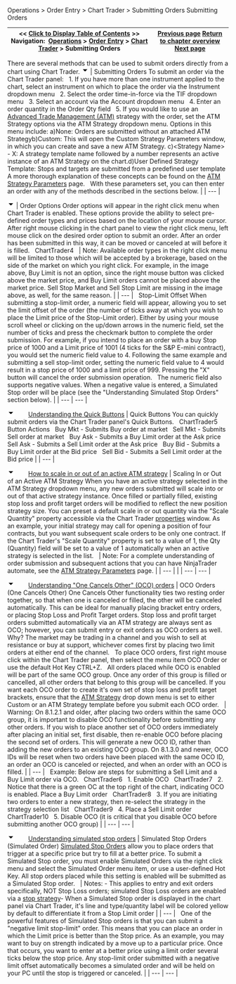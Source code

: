 ﻿
Operations \> Order Entry \> Chart Trader \> Submitting Orders
Submitting Orders

| \<\< [Click to Display Table of Contents](submitting_orders4.md) \>\> **Navigation:**     [Operations](operations.md) \> [Order Entry](order_entry.md) \> [Chart Trader](chart_trader.md) \> Submitting Orders | [Previous page](collapsed_view.md) [Return to chapter overview](chart_trader.md) [Next page](modifying_and_cancelling_orde2.md) |
| --- | --- |
There are several methods that can be used to submit orders directly from a chart using Chart Trader. 
![tog_minus](tog_minus.gif)
| Submitting Orders To submit an order via the Chart Trader panel:   1\. If you have more than one instrument applied to the chart, select an instrument on which to place the order via the Instrument dropdown menu   2\. Select the order time\-in\-force via the TIF dropdown menu   3\. Select an account via the Account dropdown menu   4\. Enter an order quantity in the Order Qty field   5\. If you would like to use an [Advanced Trade Management (ATM)](advanced_trade_management_atm.md) strategy with the order, set the ATM Strategy options via the ATM Strategy dropdown menu. Options in this menu include: a)None: Orders are submitted without an attached ATM Strategyb)Custom: This will open the Custom Strategy Parameters window, in which you can create and save a new ATM Strategy. c)\<Strategy Name\> \- X: A strategy template name followed by a number represents an active instance of an ATM Strategy on the chart.d)User Defined Strategy Template: Stops and targets are submitted from a predefined user template  A more thorough explanation of these concepts can be found on the [ATM Strategy Parameters](atm_strategy_parameters.md) page.   With these parameters set, you can then enter an order with any of the methods described in the sections below. |
| --- |

![tog_minus](tog_minus.gif)
| Order Options Order options will appear in the right click menu when Chart Trader is enabled. These options provide the ability to select pre\-defined order types and prices based on the location of your mouse cursor. After right mouse clicking in the chart panel to view the right click menu, left mouse click on the desired order option to submit an order. After an order has been submitted in this way, it can be moved or canceled at will before it is filled.   ChartTrader4     | Note: Available order types in the right click menu will be limited to those which will be accepted by a brokerage, based on the side of the market on which you right click. For example, in the image above, Buy Limit is not an option, since the right mouse button was clicked above the market price, and Buy Limit orders cannot be placed above the market price. Sell Stop Market and Sell Stop Limit are missing in the image above, as well, for the same reason. | | --- |      Stop\-Limit Offset When submitting a stop\-limit order, a numeric field will appear, allowing you to set the limit offset of the order (the number of ticks away at which you wish to place the Limit price of the Stop\-Limit order). Either by using your mouse scroll wheel or clicking on the up/down arrows in the numeric field, set the number of ticks and press the checkmark button to complete the order submission. For example, if you intend to place an order with a buy Stop price of 1000 and a Limit price of 1001 (4 ticks for the S\&P E\-mini contract), you would set the numeric field value to 4\. Following the same example and submitting a sell stop\-limit order, setting the numeric field value to 4 would result in a stop price of 1000 and a limit price of 999\. Pressing the "X" button will cancel the order submission operation.   The numeric field also supports negative values. When a negative value is entered, a Simulated Stop order will be place (see the "Understanding Simulated Stop Orders" section below). |
| --- | --- |

![tog_minus](tog_minus.gif)        [Understanding the Quick Buttons](javascript:HMToggle('toggle','UnderstandingTheQuickButtons','UnderstandingTheQuickButtons_ICON'))
| Quick Buttons You can quickly submit orders via the Chart Trader panel's Quick Buttons.   ChartTrader5   Button Actions   Buy Mkt \- Submits Buy order at market   Sell Mkt \- Submits Sell order at market   Buy Ask \- Submits a Buy Limit order at the Ask price   Sell Ask \- Submits a Sell Limit order at the Ask price   Buy Bid \- Submits a Buy Limit order at the Bid price   Sell Bid \- Submits a Sell Limit order at the Bid price |
| --- |

![tog_minus](tog_minus.gif)        [How to scale in or out of an active ATM strategy](javascript:HMToggle('toggle','HowToScaleInOrOutOfAnActiveATMStrategy','HowToScaleInOrOutOfAnActiveATMStrategy_ICON'))
| Scaling In or Out of an Active ATM Strategy When you have an active strategy selected in the ATM Strategy dropdown menu, any new orders submitted will scale into or out of that active strategy instance. Once filled or partially filled, existing stop loss and profit target orders will be modified to reflect the new position strategy size. You can preset a default scale in or out quantity via the "Scale Quantity" property accessible via the Chart Trader [properties](properties3.md) window. As an example, your initial strategy may call for opening a position of four contracts, but you want subsequent scale orders to be only one contract. If the Chart Trader's "Scale Quantity" property is set to a value of 1, the Qty (Quantity) field will be set to a value of 1 automatically when an active strategy is selected in the list.     | Note: For a complete understanding of order submission and subsequent actions that you can have NinjaTrader automate, see the [ATM Strategy Parameters](atm_strategy_parameters.md) page. | | --- | |
| --- | --- |

![tog_minus](tog_minus.gif)        [Understanding "One Cancels Other" (OCO) orders](javascript:HMToggle('toggle','UnderstandingoneCancelsOtherocoOrders','UnderstandingoneCancelsOtherocoOrders_ICON'))
| OCO Orders (One Cancels Other) One Cancels Other functionality ties two resting order together, so that when one is canceled or filled, the other will be canceled automatically. This can be ideal for manually placing bracket entry orders, or placing Stop Loss and Profit Target orders. Stop loss and profit target orders submitted automatically via an ATM strategy are always sent as OCO; however, you can submit entry or exit orders as OCO orders as well. Why? The market may be trading in a channel and you wish to sell at resistance or buy at support, whichever comes first by placing two limit orders at either end of the channel.    To place OCO orders, first right mouse click within the Chart Trader panel, then select the menu item OCO Order or use the default Hot Key CTRL\+Z.   All orders placed while OCO is enabled will be part of the same OCO group. Once any order of this group is filled or cancelled, all other orders that belong to this group will be cancelled. If you want each OCO order to create it's own set of stop loss and profit target brackets, ensure that the [ATM Strategy](atm_strategy.md) drop down menu is set to either Custom or an ATM Strategy template before you submit each OCO order.     | Warning: On 8\.1\.2\.1 and older, after placing two orders within the same OCO group, it is important to disable OCO functionality before submitting any other orders. If you wish to place another set of OCO orders immediately after placing an initial set, first disable, then re\-enable OCO before placing the second set of orders. This will generate a new OCO ID, rather than adding the new orders to an existing OCO group. On 8\.1\.3\.0 and newer, OCO IDs will be reset when two orders have been placed with the same OCO ID, an order an OCO is canceled or rejected, and when an order with an OCO is filled. | | --- |      Example:  Below are steps for submitting a Sell Limit and a Buy Limit order via OCO.   ChartTrader6   1\. Enable OCO   ChartTrader7   2\. Notice that there is a green OC at the top right of the chart, indicating OCO is enabled. Place a Buy Limit order    ChartTrader8   3\. If you are initiating two orders to enter a new strategy, then re\-select the strategy in the strategy selection list    ChartTrader9   4\. Place a Sell Limit order   ChartTrader10   5\. Disable OCO (it is critical that you disable OCO before submitting another OCO group) |
| --- | --- |

![tog_minus](tog_minus.gif)        [Understanding simulated stop orders](javascript:HMToggle('toggle','UnderstandingSimulatedStopOrders','UnderstandingSimulatedStopOrders_ICON'))
| Simulated Stop Orders (Simulated Order) [Simulated Stop Orders](simulated_stop_orders.md) allow you to place orders that trigger at a specific price but try to fill at a better price. To submit a Simulated Stop order, you must enable Simulated Orders via the right click menu and select the Simulated Order menu item, or use a user\-defined Hot Key. All stop orders placed while this setting is enabled will be submitted as a Simulated Stop order.     | Notes:  - This applies to entry and exit orders specifically, NOT Stop Loss orders; simulated Stop Loss orders are enabled via a [stop strategy](stop_strategy.md)- When a Simulated Stop order is displayed in the chart panel via Chart Trader, it's line and type/quantity label will be colored yellow by default to differentiate it from a Stop Limit order | | --- |      One of the powerful features of Simulated Stop orders is that you can submit a "negative limit stop\-limit" order. This means that you can place an order in which the Limit price is better than the Stop price. As an example, you may want to buy on strength indicated by a move up to a particular price. Once that occurs, you want to enter at a better price using a limit order several ticks below the stop price. Any stop\-limit order submitted with a negative limit offset automatically becomes a simulated order and will be held on your PC until the stop is triggered or canceled. |
| --- | --- |
